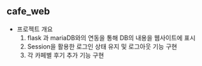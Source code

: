 ## cafe_web

- 프로젝트 개요
  1) flask 과 mariaDB와의 연동을 통해 DB의 내용을 웹사이트에 표시
  2) Session을 활용한 로그인 상태 유지 및 로그아웃 기능 구현
  3) 각 카페별 후기 추가 기능 구현
